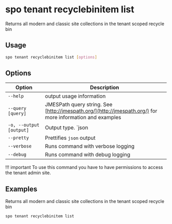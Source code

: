 # spo tenant recyclebinitem list

Returns all modern and classic site collections in the tenant scoped recycle bin

## Usage

```sh
spo tenant recyclebinitem list [options]
```

## Options

Option|Description
------|-----------
`--help`|output usage information
`--query [query]`|JMESPath query string. See [http://jmespath.org/](http://jmespath.org/) for more information and examples
`-o, --output [output]`|Output type. `json|text`. Default `text`
`--pretty`|Prettifies `json` output
`--verbose`|Runs command with verbose logging
`--debug`|Runs command with debug logging

!!! important
    To use this command you have to have permissions to access the tenant admin site.

## Examples

Returns all modern and classic site collections in the tenant scoped recycle bin

```sh
spo tenant recyclebinitem list
```
